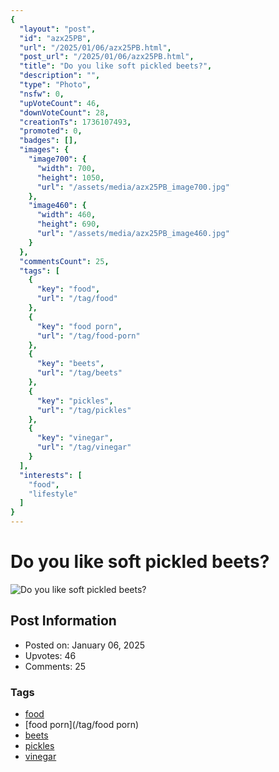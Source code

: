 ```yaml
---
{
  "layout": "post",
  "id": "azx25PB",
  "url": "/2025/01/06/azx25PB.html",
  "post_url": "/2025/01/06/azx25PB.html",
  "title": "Do you like soft pickled beets?",
  "description": "",
  "type": "Photo",
  "nsfw": 0,
  "upVoteCount": 46,
  "downVoteCount": 28,
  "creationTs": 1736107493,
  "promoted": 0,
  "badges": [],
  "images": {
    "image700": {
      "width": 700,
      "height": 1050,
      "url": "/assets/media/azx25PB_image700.jpg"
    },
    "image460": {
      "width": 460,
      "height": 690,
      "url": "/assets/media/azx25PB_image460.jpg"
    }
  },
  "commentsCount": 25,
  "tags": [
    {
      "key": "food",
      "url": "/tag/food"
    },
    {
      "key": "food porn",
      "url": "/tag/food-porn"
    },
    {
      "key": "beets",
      "url": "/tag/beets"
    },
    {
      "key": "pickles",
      "url": "/tag/pickles"
    },
    {
      "key": "vinegar",
      "url": "/tag/vinegar"
    }
  ],
  "interests": [
    "food",
    "lifestyle"
  ]
}
---
```


# Do you like soft pickled beets?

![Do you like soft pickled beets?](/assets/media/azx25PB_image700.jpg)

## Post Information

- Posted on: January 06, 2025
- Upvotes: 46
- Comments: 25

### Tags

- [food](/tag/food)
- [food porn](/tag/food porn)
- [beets](/tag/beets)
- [pickles](/tag/pickles)
- [vinegar](/tag/vinegar)
